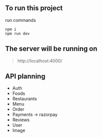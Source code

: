 ## To run this project
run commands
```
npm i
npm run dev
```

## The server will be running on
> http://localhost:4000/


## API planning

- Auth
- Foods
- Restaurants
- Menu
- Order
- Payments -> razorpay
- Reviews
- User
- Image
